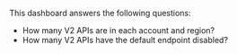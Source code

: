 This dashboard answers the following questions:

- How many V2 APIs are in each account and region?
- How many V2 APIs have the default endpoint disabled?
